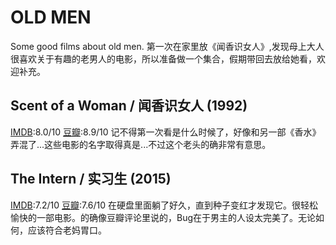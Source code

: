 # OLD MEN
Some good films about old men.
第一次在家里放《闻香识女人》,发现母上大人很喜欢关于有趣的老男人的电影，所以准备做一个集合，假期带回去放给她看，欢迎补充。

## Scent of a Woman / 闻香识女人 (1992)
[IMDB](http://www.imdb.com/title/tt0105323/):8.0/10
[豆瓣](http://movie.douban.com/subject/1298624/):8.9/10
记不得第一次看是什么时候了，好像和另一部《香水》弄混了...这些电影的名字取得真是...不过这个老头的确非常有意思。

## The Intern / 实习生 (2015) 
[IMDB](http://www.imdb.com/title/tt2361509/):7.2/10
[豆瓣](http://movie.douban.com/subject/10594965/):7.6/10
在硬盘里面躺了好久，直到种子变红才发现它。很轻松愉快的一部电影。的确像豆瓣评论里说的，Bug在于男主的人设太完美了。无论如何，应该符合老妈胃口。
